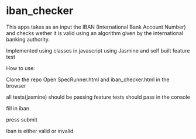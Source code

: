 # iban_checker

This apps takes as an input the IBAN (International Bank Account Number) and
checks wether it is valid using an algorithm given by the international banking
authority.

Implemented using classes in javascript using Jasmine and self built feature test

How to use:

Clone the repo
Open SpecRunner.html and iban_checker.html in the browser

all tests(jasmine) should be passing
feature tests should pass in the console

fill in iban

press submit

iban is either valid or invalid
